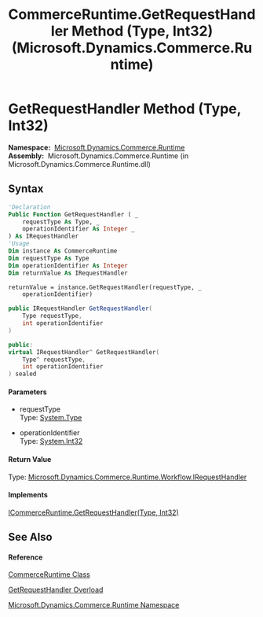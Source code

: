 ﻿---
title: CommerceRuntime.GetRequestHandler Method (Type, Int32) (Microsoft.Dynamics.Commerce.Runtime)
TOCTitle: GetRequestHandler Method (Type, Int32)
ms:assetid: M:Microsoft.Dynamics.Commerce.Runtime.CommerceRuntime.GetRequestHandler(System.Type,System.Int32)
ms:mtpsurl: https://technet.microsoft.com/en-us/library/microsoft.dynamics.commerce.runtime.commerceruntime.getrequesthandler(v=AX.60)
ms:contentKeyID: 65315971
ms.date: 05/18/2015
mtps_version: v=AX.60
dev_langs:
- vb
- csharp
- c++
---

# GetRequestHandler Method (Type, Int32)

**Namespace:**  [Microsoft.Dynamics.Commerce.Runtime](microsoft-dynamics-commerce-runtime-namespace.md)  
**Assembly:**  Microsoft.Dynamics.Commerce.Runtime (in Microsoft.Dynamics.Commerce.Runtime.dll)

## Syntax

``` vb
'Declaration
Public Function GetRequestHandler ( _
    requestType As Type, _
    operationIdentifier As Integer _
) As IRequestHandler
'Usage
Dim instance As CommerceRuntime
Dim requestType As Type
Dim operationIdentifier As Integer
Dim returnValue As IRequestHandler

returnValue = instance.GetRequestHandler(requestType, _
    operationIdentifier)
```

``` csharp
public IRequestHandler GetRequestHandler(
    Type requestType,
    int operationIdentifier
)
```

``` c++
public:
virtual IRequestHandler^ GetRequestHandler(
    Type^ requestType, 
    int operationIdentifier
) sealed
```

#### Parameters

  - requestType  
    Type: [System.Type](https://technet.microsoft.com/en-us/library/42892f65\(v=ax.60\))  

<!-- end list -->

  - operationIdentifier  
    Type: [System.Int32](https://technet.microsoft.com/en-us/library/td2s409d\(v=ax.60\))  

#### Return Value

Type: [Microsoft.Dynamics.Commerce.Runtime.Workflow.IRequestHandler](irequesthandler-interface-microsoft-dynamics-commerce-runtime-workflow.md)  

#### Implements

[ICommerceRuntime.GetRequestHandler(Type, Int32)](icommerceruntime-getrequesthandler-method-type-int32-microsoft-dynamics-commerce-runtime.md)  

## See Also

#### Reference

[CommerceRuntime Class](commerceruntime-class-microsoft-dynamics-commerce-runtime.md)

[GetRequestHandler Overload](commerceruntime-getrequesthandler-method-microsoft-dynamics-commerce-runtime.md)

[Microsoft.Dynamics.Commerce.Runtime Namespace](microsoft-dynamics-commerce-runtime-namespace.md)

